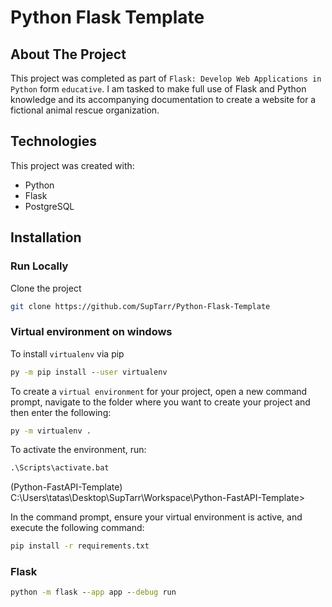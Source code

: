 # Python Flask Template

## About The Project

This project was completed as part of `Flask: Develop Web Applications in Python` form `educative`. I am tasked to make full use of Flask and Python knowledge and its accompanying documentation to create a website for a fictional animal rescue organization.

## Technologies

This project was created with:

- Python
- Flask
- PostgreSQL

## Installation

### Run Locally

Clone the project

```sh
git clone https://github.com/SupTarr/Python-Flask-Template
```

### Virtual environment on windows

To install `virtualenv` via pip

```cmd
py -m pip install --user virtualenv
```

To create a `virtual environment` for your project, open a new command prompt, navigate to the folder where you want to create your project and then enter the following:

```cmd
py -m virtualenv .
```

To activate the environment, run:

```cmd
.\Scripts\activate.bat
```

(Python-FastAPI-Template) C:\Users\tatas\Desktop\SupTarr\Workspace\Python-FastAPI-Template>

In the command prompt, ensure your virtual environment is active, and execute the following command:

```cmd
pip install -r requirements.txt
```

### Flask

```cmd
python -m flask --app app --debug run
```
